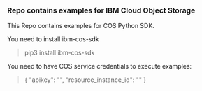 ### Repo contains examples for IBM Cloud Object Storage

This Repo contains examples for COS Python SDK. 

You need to install ibm-cos-sdk 

> pip3 install ibm-cos-sdk

You need to have COS service credentials to execute examples:

> {
  "apikey": "",
  "resource_instance_id": ""
}

